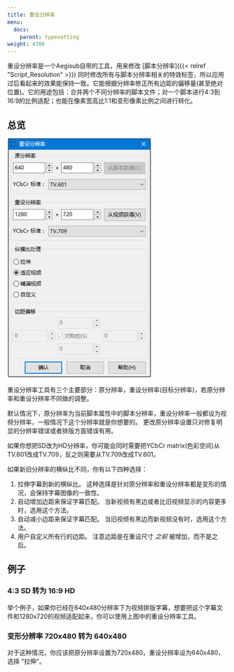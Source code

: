 ```yaml
---
title: 重设分辨率
menu:
  docs:
    parent: typesetting
weight: 4700
---
```


重设分辨率是一个Aegisub自带的工具，用来修改
[脚本分辨率]({{< relref "Script_Resolution" >}})
同时修改所有与脚本分辨率相关的特效标签，所以应用过后看起来的效果能保持一致。它能根据分辨率修正所有边距的偏移量(甚至绝对位置)。它的用途包括：合并两个不同分辨率的脚本文件；对一个脚本进行4:3到16:9的比例适配；也能在像素宽高比1:1和变形像素比例之间进行转化。

## 总览

![resolution_resampler](/img/3.2/zh/resolution_resampler.png#center)

重设分辨率工具有三个主要部分：原分辨率，重设分辨率(目标分辨率)，若原分辨率和重设分辨率不同做的调整。

默认情况下，原分辨率为当前脚本属性中的脚本分辨率，重设分辨率一般都设为视频分辨率，一般情况下这个分辨率就是你想要的。
更改原分辨率设置只对修复明显的分辨率错误或者排版方面错误有用。

如果你想把SD改为HD分辨率，你可能会同时需要把YCbCr
matrix(色彩空间)从TV.601改成TV.709，反之则需要从TV.709改成TV.601。

如果新旧分辨率的横纵比不同，你有以下四种选择：

1.  拉伸字幕到新的横纵比。
    这种选择是针对原分辨率和重设分辨率都是变形的情况，会保持字幕图像的一致性。
2.  自动增加边距来保证字幕匹配。
    当新视频有黑边或者比旧视频显示的内容更多时，选用这个方法。
3.  自动减小边距来保证字幕匹配。
    当旧视频有黑边而新视频没有时，选用这个方法。
4.  用户自定义所有行的边距。 注意边距是在重设尺寸 *之前*
    被增加，而不是之后。

## 例子

### 4:3 SD 转为 16:9 HD

举个例子，如果你已经在640x480分辨率下为视频排版字幕，想要把这个字幕文件和1280x720的视频适配起来，你可以使用上图中的重设分辨率工具。

### 变形分辨率 720x480 转为 640x480

对于这种情况，你应该把原分辨率设置为720x480，重设分辨率设为640x480，选择
\"拉伸\"。
